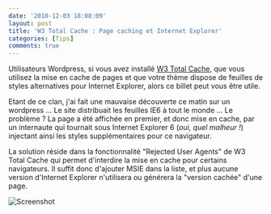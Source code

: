 ```yaml
---
date: '2010-12-03 18:08:09'
layout: post
title: 'W3 Total Cache : Page caching et Internet Explorer'
categories: [Tips]
comments: true
---
```


Utilisateurs Wordpress, si vous avez installé [W3 Total Cache](http://wordpress.org/extend/plugins/w3-total-cache/), que vous utilisez la mise en cache de pages et que votre thème dispose de feuilles de styles alternatives pour Internet Explorer, alors ce billet peut vous être utile.

Etant de ce clan, j'ai fait une mauvaise découverte ce matin sur un wordpress ... Le site distribuait les feuilles IE6 à tout le monde ... Le problème ? La page a été affichée en premier, et donc mise en cache, par un internaute qui tournait sous Internet Explorer 6 (_oui, quel malheur !_) injectant ainsi les styles supplémentaires pour ce navigateur.

La solution réside dans la fonctionnalité "Rejected User Agents" de W3 Total Cache qui permet d'interdire la mise en cache pour certains navigateurs. Il suffit donc d'ajouter MSIE dans la liste, et plus aucune version d'Internet Explorer n'utilisera ou générera la "version cachée" d'une page.

![Screenshot](/images/2010/12/Screenshot-74-1.png)
